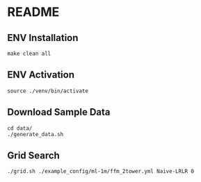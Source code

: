 # README

## ENV Installation

```(shell)
make clean all
```

## ENV Activation

```(shell)
source ./venv/bin/activate
```

## Download Sample Data

```(shell)
cd data/
./generate_data.sh
```

## Grid Search

```(shell)
./grid.sh ./example_config/ml-1m/ffm_2tower.yml Naive-LRLR 0
```
